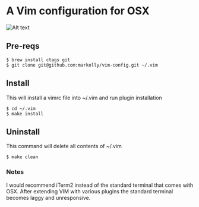# A Vim configuration for OSX
![Alt text](/../screenshots/images/Screenshot1.png?raw=true "Screenshot 1")

## Pre-reqs
```
$ brew install ctags git
$ git clone git@github.com:markolly/vim-config.git ~/.vim
```

## Install
This will install a vimrc file into ~/.vim and run plugin installation
```
$ cd ~/.vim
$ make install
```

## Uninstall
This command will delete all contents of ~/.vim
```
$ make clean
```

### Notes
I would recommend iTerm2 instead of the standard terminal that comes with OSX. After extending VIM with various plugins the standard terminal becomes laggy and unresponsive.
